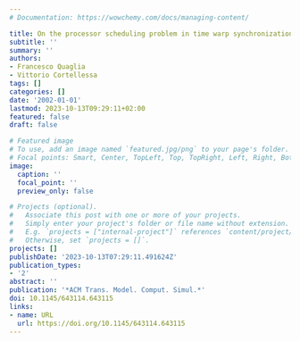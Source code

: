 ```yaml
---
# Documentation: https://wowchemy.com/docs/managing-content/

title: On the processor scheduling problem in time warp synchronization
subtitle: ''
summary: ''
authors:
- Francesco Quaglia
- Vittorio Cortellessa
tags: []
categories: []
date: '2002-01-01'
lastmod: 2023-10-13T09:29:11+02:00
featured: false
draft: false

# Featured image
# To use, add an image named `featured.jpg/png` to your page's folder.
# Focal points: Smart, Center, TopLeft, Top, TopRight, Left, Right, BottomLeft, Bottom, BottomRight.
image:
  caption: ''
  focal_point: ''
  preview_only: false

# Projects (optional).
#   Associate this post with one or more of your projects.
#   Simply enter your project's folder or file name without extension.
#   E.g. `projects = ["internal-project"]` references `content/project/deep-learning/index.md`.
#   Otherwise, set `projects = []`.
projects: []
publishDate: '2023-10-13T07:29:11.491624Z'
publication_types:
- '2'
abstract: ''
publication: '*ACM Trans. Model. Comput. Simul.*'
doi: 10.1145/643114.643115
links:
- name: URL
  url: https://doi.org/10.1145/643114.643115
---
```

